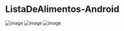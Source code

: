 # ListaDeAlimentos-Android

![image](https://user-images.githubusercontent.com/65986836/205101697-92710748-1a94-4182-9680-336eb4d8c611.png)
![image](https://user-images.githubusercontent.com/65986836/205101806-d4930c1a-f6e6-4801-9787-0cdd61dfcf4f.png)
![image](https://user-images.githubusercontent.com/65986836/205101848-21d235b0-1e59-47b8-91a4-d0f9909d6339.png)

